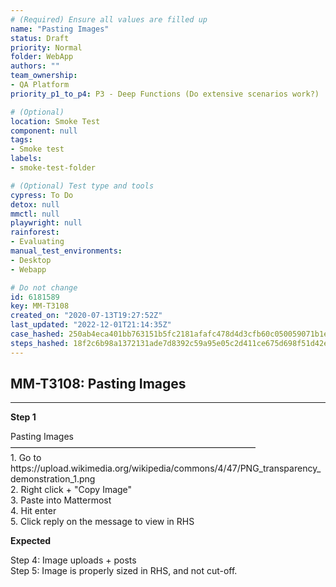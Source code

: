 ```yaml
---
# (Required) Ensure all values are filled up
name: "Pasting Images"
status: Draft
priority: Normal
folder: WebApp
authors: ""
team_ownership: 
- QA Platform
priority_p1_to_p4: P3 - Deep Functions (Do extensive scenarios work?)

# (Optional)
location: Smoke Test
component: null
tags: 
- Smoke test
labels: 
- smoke-test-folder

# (Optional) Test type and tools
cypress: To Do
detox: null
mmctl: null
playwright: null
rainforest: 
- Evaluating
manual_test_environments: 
- Desktop
- Webapp

# Do not change
id: 6181589
key: MM-T3108
created_on: "2020-07-13T19:27:52Z"
last_updated: "2022-12-01T21:14:35Z"
case_hashed: 250ab4eca401bb763151b5fc2181afafc478d4d3cfb60c050059071b1e2df2bca92f7ed5c383242102510537c5c0a7e2
steps_hashed: 18f2c6b98a1372131ade7d8392c59a95e05c2d411ce675d698f51d42ebe2492d259ab369d3725a26edcaef8e6ab39e8a
---
```


<!-- (Auto-generated) Based on frontmatter's "key" and "name" -->

## MM-T3108: Pasting Images

---

**Step 1**

Pasting Images\
————————————————————————————\
1\. Go to\
https\://upload.wikimedia.org/wikipedia/commons/4/47/PNG\_transparency\_demonstration\_1.png\
2\. Right click + "Copy Image"\
3\. Paste into Mattermost\
4\. Hit enter\
5\. Click reply on the message to view in RHS

**Expected**

Step 4: Image uploads + posts\
Step 5: Image is properly sized in RHS, and not cut-off.
